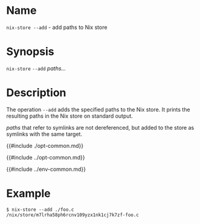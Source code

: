# Name

`nix-store --add` - add paths to Nix store

# Synopsis

`nix-store` `--add` *paths…*

# Description

The operation `--add` adds the specified paths to the Nix store. It
prints the resulting paths in the Nix store on standard output.

*paths* that refer to symlinks are not dereferenced, but added to the store
as symlinks with the same target.

{{#include ./opt-common.md}}

{{#include ../opt-common.md}}

{{#include ../env-common.md}}

# Example

```console
$ nix-store --add ./foo.c
/nix/store/m7lrha58ph6rcnv109yzx1nk1cj7k7zf-foo.c
```
